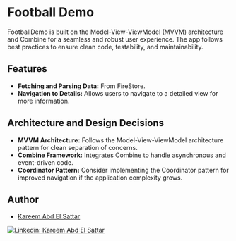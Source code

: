 # Football Demo

FootballDemo is built on the Model-View-ViewModel (MVVM) architecture and Combine for a seamless and robust user experience. The app follows best practices to ensure clean code, testability, and maintainability.

## Features

- **Fetching and Parsing Data:** From FireStore.
- **Navigation to Details:** Allows users to navigate to a detailed view for more information.

## Architecture and Design Decisions

- **MVVM Architecture:** Follows the Model-View-ViewModel architecture pattern for clean separation of concerns.
- **Combine Framework:** Integrates Combine to handle asynchronous and event-driven code.
- **Coordinator Pattern:** Consider implementing the Coordinator pattern for improved navigation if the application complexity grows.

## Author

- [Kareem Abd El Sattar](https://github.com/KareemAbdelSattar)

[![Linkedin: Kareem Abd El Sattar](https://img.shields.io/badge/-KareemAbdElSattar-blue?style=flat-square&logo=Linkedin&logoColor=white&link=https://www.linkedin.com/in/kareem/)](https://www.linkedin.com/in/kareem-abd-elsattar-448606146/) 
